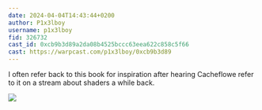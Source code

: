 ```yaml
---
date: 2024-04-04T14:43:44+0200
author: P1x3lboy
username: p1x3lboy
fid: 326732
cast_id: 0xcb9b3d89a2da08b4525bccc63eea622c858c5f66
cast: https://warpcast.com/p1x3lboy/0xcb9b3d89
---
```

I often refer back to this book for inspiration after hearing Cacheflowe refer to it on a stream about shaders a while back.  

![](https://imagedelivery.net/BXluQx4ige9GuW0Ia56BHw/f8face8f-a5e7-4cc5-ad61-28fda9ba1b00/original)